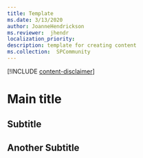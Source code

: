 ```yaml
---
title: Template
ms.date: 3/13/2020
author: JoanneHendrickson
ms.reviewer:  jhendr
localization_priority: 
description: template for creating content
ms.collection:  SPCommunity
---
```


[!INCLUDE [content-disclaimer](includes/content-disclaimer.md)]

# Main title

## Subtitle

## Another Subtitle

